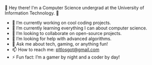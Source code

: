 👋 Hey there! I'm a Computer Science undergrad at the University of Information Technology. 🚀


- 🔭 I’m currently working on cool coding projects.
- 🌱 I’m currently learning everything I can about computer science.
- 👯 I’m looking to collaborate on open-source projects.
- 🤔 I’m looking for help with advanced algorithms.
- 💬 Ask me about tech, gaming, or anything fun!
- 📫 How to reach me: pltlosgot@gmail.com
- ⚡ Fun fact: I’m a gamer by night and a coder by day!
